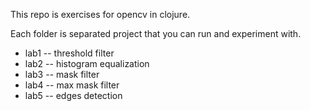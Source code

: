This repo is exercises for opencv in clojure.

Each folder is separated project that you can run and experiment with.

* lab1 -- threshold filter
* lab2 -- histogram equalization
* lab3 -- mask filter
* lab4 -- max mask filter
* lab5 -- edges detection

